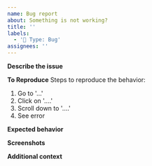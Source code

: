 ```yaml
---
name: Bug report
about: Something is not working?
title: ''
labels:
  - '🐛 Type: Bug'
assignees: ''
---
```


<!---
Before you submit, please search open/closed github issues and discussions since someone might have asked something similar before.
-->

**Describe the issue**

<!-- A clear and concise description of what's not working. -->

**To Reproduce**
Steps to reproduce the behavior:

1. Go to '...'
2. Click on '....'
3. Scroll down to '....'
4. See error

**Expected behavior**

<!-- A clear and concise description of what you expected to happen. -->

**Screenshots**

<!-- If applicable, add screenshots to help explain your problem. -->

**Additional context**

<!-- Add any other context about the problem here. -->
